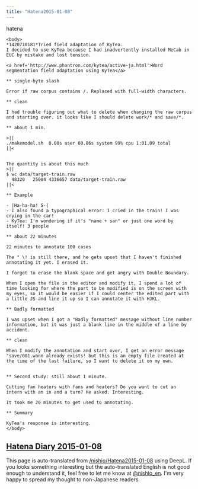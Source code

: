 ```yaml
---
title: "Hatena2015-01-08"
---
```


hatena

```
<body>
*1420710181*Tried field adaptation of KyTea.
I decided to use KyTea because I had inadvertently installed MeCab in EUC by mistake and lost tension.

<a href='http://www.phontron.com/kytea/active-ja.html'>Word segmentation field adaptation using KyTea</a>

** single-byte slash

Error if raw corpus contains /. Replaced with full-width characters.

** clean

I had trouble figuring out what to delete when changing the raw corpus and starting over. it looks like I should delete work/* and save/*.

** about 1 min.

>||
./makemodel.sh  0.00s user 60.86s system 99% cpu 1:01.09 total
||<


The quantity is about this much
>||
$ wc data/target-train.raw
  48320   25084 4336657 data/target-train.raw
||<

** Example

- |Ha-ha-ha! S-|
- I also found a typographical error: I cried in the train! I was crying in the car!
- KyTea: I'm wondering if it's "name + san" or just one word by itself! 3 people

** about 22 minutes

22 minutes to annotate 100 cases

The " \! is still there, and he gets upset that I haven't finished annotating it yet. I erased it.

I forgot to erase the blank space and get angry with Double Boundary.

When I open the file in the editor and modify it, I spend a lot of time looking for where the part to be modified is on the screen with my eyes, so it would be easier if I could center the edited part with a little JS and line it up so I can annotate it with HJKL.

** Badly formatted

I was upset when I got a "Badly formatted" message without line number information, but it was just a blank line in the middle of a line by accident.

** clean

When I modify the annotation and start over, I get an error message "save/001.wann already exists! but this is an empty file created at the time of the last failure, so I want to delete it on my own.


** Second study: still about 1 minute.

Cutting fan heaters with fans and heaters? Do you want to cut an intern with an in and a turn? He asked. Interesting.

It took me 20 minutes to get used to annotating.

** Summary

KyTea's response is interesting.
</body>
```


[Hatena Diary 2015-01-08](https://nishiohirokazu.hatenadiary.org/archive/2015/01/08)
---
This page is auto-translated from [/nishio/Hatena2015-01-08](https://scrapbox.io/nishio/Hatena2015-01-08) using DeepL. If you looks something interesting but the auto-translated English is not good enough to understand it, feel free to let me know at [@nishio_en](https://twitter.com/nishio_en). I'm very happy to spread my thought to non-Japanese readers.